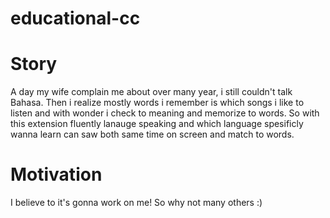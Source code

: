 # educational-cc

# Story
A day my wife complain me about over many year, i still couldn't talk Bahasa.
Then i realize mostly words i remember is which songs i like to listen and with wonder i check to meaning and memorize to words.
So with this extension fluently lanauge speaking and which language spesificly wanna learn can saw both same time on screen and match to words.

# Motivation
I believe to it's gonna work on me! So why not many others :)
